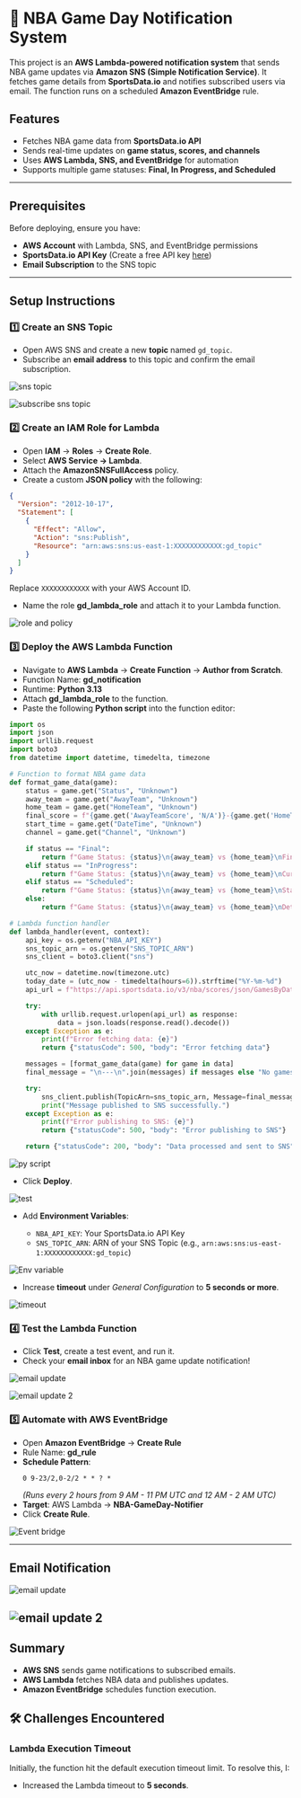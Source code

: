 # 🏀 NBA Game Day Notification System

This project is an **AWS Lambda-powered notification system** that sends NBA game updates via **Amazon SNS (Simple Notification Service)**. It fetches game details from **SportsData.io** and notifies subscribed users via email. The function runs on a scheduled **Amazon EventBridge** rule.

##  Features

- Fetches NBA game data from **SportsData.io API**
- Sends real-time updates on **game status, scores, and channels**
- Uses **AWS Lambda, SNS, and EventBridge** for automation
- Supports multiple game statuses: **Final, In Progress, and Scheduled**

---

##  Prerequisites

Before deploying, ensure you have:

- **AWS Account** with Lambda, SNS, and EventBridge permissions
- **SportsData.io API Key** (Create a free API key [here](https://sportsdata.io))
- **Email Subscription** to the SNS topic

---

##  Setup Instructions


### 1️⃣ Create an SNS Topic

- Open AWS SNS and create a new **topic** named `gd_topic`.
- Subscribe an **email address** to this topic and confirm the email subscription.


![sns topic](https://github.com/Joseph-Ibeh/NBA-Gameday-Notifier/blob/main/Assets/create%20topic.png)

![subscribe sns topic](https://github.com/Joseph-Ibeh/NBA-Gameday-Notifier/blob/main/Assets/subscribe%20to%20topic.png)


### 2️⃣ Create an IAM Role for Lambda

- Open **IAM** → **Roles** → **Create Role**.
- Select **AWS Service → Lambda**.
- Attach the **AmazonSNSFullAccess** policy.
- Create a custom **JSON policy** with the following:

```json
{
  "Version": "2012-10-17",
  "Statement": [
    {
      "Effect": "Allow",
      "Action": "sns:Publish",
      "Resource": "arn:aws:sns:us-east-1:XXXXXXXXXXXX:gd_topic"
    }
  ]
}
```


Replace `XXXXXXXXXXXX` with your AWS Account ID.

- Name the role **gd_lambda_role** and attach it to your Lambda function.

![role and policy](https://github.com/Joseph-Ibeh/NBA-Gameday-Notifier/blob/main/Assets/gd%20role%20and%20policy.png)


### 3️⃣ Deploy the AWS Lambda Function

- Navigate to **AWS Lambda** → **Create Function** → **Author from Scratch**.
- Function Name: **gd_notification**
- Runtime: **Python 3.13**
- Attach **gd_lambda_role** to the function.
- Paste the following **Python script** into the function editor:
  

```python
import os
import json
import urllib.request
import boto3
from datetime import datetime, timedelta, timezone

# Function to format NBA game data
def format_game_data(game):
    status = game.get("Status", "Unknown")
    away_team = game.get("AwayTeam", "Unknown")
    home_team = game.get("HomeTeam", "Unknown")
    final_score = f"{game.get('AwayTeamScore', 'N/A')}-{game.get('HomeTeamScore', 'N/A')}"
    start_time = game.get("DateTime", "Unknown")
    channel = game.get("Channel", "Unknown")

    if status == "Final":
        return f"Game Status: {status}\n{away_team} vs {home_team}\nFinal Score: {final_score}\nStart Time: {start_time}\nChannel: {channel}\n"
    elif status == "InProgress":
        return f"Game Status: {status}\n{away_team} vs {home_team}\nCurrent Score: {final_score}\nChannel: {channel}\n"
    elif status == "Scheduled":
        return f"Game Status: {status}\n{away_team} vs {home_team}\nStart Time: {start_time}\nChannel: {channel}\n"
    else:
        return f"Game Status: {status}\n{away_team} vs {home_team}\nDetails are unavailable.\n"

# Lambda function handler
def lambda_handler(event, context):
    api_key = os.getenv("NBA_API_KEY")
    sns_topic_arn = os.getenv("SNS_TOPIC_ARN")
    sns_client = boto3.client("sns")

    utc_now = datetime.now(timezone.utc)
    today_date = (utc_now - timedelta(hours=6)).strftime("%Y-%m-%d")
    api_url = f"https://api.sportsdata.io/v3/nba/scores/json/GamesByDate/{today_date}?key={api_key}"

    try:
        with urllib.request.urlopen(api_url) as response:
            data = json.loads(response.read().decode())
    except Exception as e:
        print(f"Error fetching data: {e}")
        return {"statusCode": 500, "body": "Error fetching data"}

    messages = [format_game_data(game) for game in data]
    final_message = "\n---\n".join(messages) if messages else "No games available for today."

    try:
        sns_client.publish(TopicArn=sns_topic_arn, Message=final_message, Subject="NBA Game Updates")
        print("Message published to SNS successfully.")
    except Exception as e:
        print(f"Error publishing to SNS: {e}")
        return {"statusCode": 500, "body": "Error publishing to SNS"}

    return {"statusCode": 200, "body": "Data processed and sent to SNS"}
```

![py script](https://github.com/Joseph-Ibeh/NBA-Gameday-Notifier/blob/main/Assets/python%20script.png)

- Click **Deploy**.

![test](https://github.com/Joseph-Ibeh/NBA-Gameday-Notifier/blob/main/Assets/test%20status%20.png)

- Add **Environment Variables**:

  - `NBA_API_KEY`: Your SportsData.io API Key
  - `SNS_TOPIC_ARN`: ARN of your SNS Topic (e.g., `arn:aws:sns:us-east-1:XXXXXXXXXXXX:gd_topic`)
 
![Env variable](https://github.com/Joseph-Ibeh/NBA-Gameday-Notifier/blob/main/Assets/Env%20variable%20setup.png)


- Increase **timeout** under _General Configuration_ to **5 seconds or more**.

![timeout](https://github.com/Joseph-Ibeh/NBA-Gameday-Notifier/blob/main/Assets/increase%20time%20out.png)


### 4️⃣ Test the Lambda Function

- Click **Test**, create a test event, and run it.
- Check your **email inbox** for an NBA game update notification!

![email update](https://github.com/Joseph-Ibeh/NBA-Gameday-Notifier/blob/main/Assets/email%20score%20update.png)

![email update 2](https://github.com/Joseph-Ibeh/NBA-Gameday-Notifier/blob/main/Assets/email%20score%20update%202.png)


### 5️⃣ Automate with AWS EventBridge

- Open **Amazon EventBridge** → **Create Rule**
- Rule Name: **gd_rule**
- **Schedule Pattern**:
  ```
  0 9-23/2,0-2/2 * * ? *
  ```
  _(Runs every 2 hours from 9 AM - 11 PM UTC and 12 AM - 2 AM UTC)_
- **Target**: AWS Lambda → **NBA-GameDay-Notifier**
- Click **Create Rule**.

![Event bridge](https://github.com/Joseph-Ibeh/NBA-Gameday-Notifier/blob/main/Assets/event%20bridge%20schedule.png)

---


## Email Notification


![email update](https://github.com/Joseph-Ibeh/NBA-Gameday-Notifier/blob/main/Assets/email%20score%20update.png)

![email update 2](https://github.com/Joseph-Ibeh/NBA-Gameday-Notifier/blob/main/Assets/email%20score%20update%202.png)
---

## Summary

- **AWS SNS** sends game notifications to subscribed emails.
- **AWS Lambda** fetches NBA data and publishes updates.
- **Amazon EventBridge** schedules function execution.


## 🛠 Challenges Encountered  
### Lambda Execution Timeout  
Initially, the function hit the default execution timeout limit. To resolve this, I:  
- Increased the Lambda timeout to **5 seconds**.  

